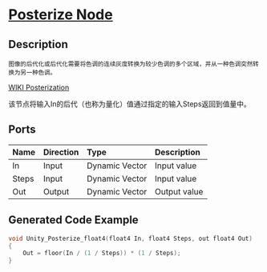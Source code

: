 # [Posterize Node](https://docs.unity3d.com/Packages/com.unity.shadergraph@7.3/manual/Posterize-Node.html)

## Description
```
图像的后代化或后代化需要将色调的连续灰度转换为较少色调的多个区域，并从一种色调突然转换为另一种色调。
```

[WIKI Posterization](https://en.wikipedia.org/wiki/Posterization)

该节点将输入In的后代（也称为量化）值通过指定的输入Steps返回到值量中。

## Ports

|Name|Direction|Type|Description
|:---|:--------|:---|:------
|In|Input|Dynamic Vector|Input value
|Steps|Input|Dynamic Vector|Input value
|Out|Output|Dynamic Vector|Output value

## Generated Code Example
```h
void Unity_Posterize_float4(float4 In, float4 Steps, out float4 Out)
{
    Out = floor(In / (1 / Steps)) * (1 / Steps);
}
```